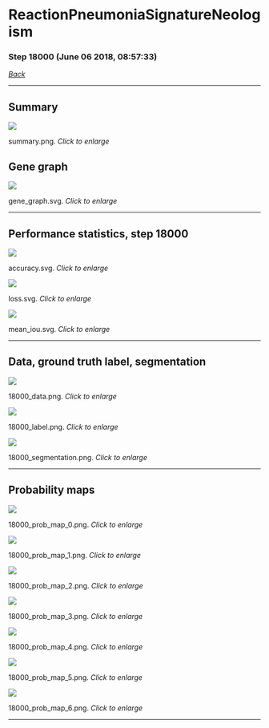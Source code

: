 # ReactionPneumoniaSignatureNeologism

### Step 18000 (June 06 2018, 08:57:33)

[_Back_](..)

---

## Summary

<div class="images"><a href="media/summary.png"><img  src="media/summary.png" align="center"></a><p>summary.png. <i>Click to enlarge</i></p></div>

## Gene graph

<div class="images"><a href="media/gene_graph.svg"><img  src="media/gene_graph.svg" align="center"></a><p>gene_graph.svg. <i>Click to enlarge</i></p></div>

---

## Performance statistics, step 18000

<div class="images"><a href="media/accuracy.svg"><img class="mini" src="media/accuracy.svg" align="center"></a><p>accuracy.svg. <i>Click to enlarge</i></p></div>
<div class="images"><a href="media/loss.svg"><img class="mini" src="media/loss.svg" align="center"></a><p>loss.svg. <i>Click to enlarge</i></p></div>
<div class="images"><a href="media/mean_iou.svg"><img class="mini" src="media/mean_iou.svg" align="center"></a><p>mean_iou.svg. <i>Click to enlarge</i></p></div>

---

## Data, ground truth label, segmentation

<div class="images"><a href="media/18000_data.png"><img class="mini" src="media/18000_data.png" align="center"></a><p>18000_data.png. <i>Click to enlarge</i></p></div>
<div class="images"><a href="media/18000_label.png"><img class="mini" src="media/18000_label.png" align="center"></a><p>18000_label.png. <i>Click to enlarge</i></p></div>
<div class="images"><a href="media/18000_segmentation.png"><img class="mini" src="media/18000_segmentation.png" align="center"></a><p>18000_segmentation.png. <i>Click to enlarge</i></p></div>

---

## Probability maps

<div class="images"><a href="media/18000_prob_map_0.png"><img class="mini" src="media/18000_prob_map_0.png" align="center"></a><p>18000_prob_map_0.png. <i>Click to enlarge</i></p></div>
<div class="images"><a href="media/18000_prob_map_1.png"><img class="mini" src="media/18000_prob_map_1.png" align="center"></a><p>18000_prob_map_1.png. <i>Click to enlarge</i></p></div>
<div class="images"><a href="media/18000_prob_map_2.png"><img class="mini" src="media/18000_prob_map_2.png" align="center"></a><p>18000_prob_map_2.png. <i>Click to enlarge</i></p></div>
<div class="images"><a href="media/18000_prob_map_3.png"><img class="mini" src="media/18000_prob_map_3.png" align="center"></a><p>18000_prob_map_3.png. <i>Click to enlarge</i></p></div>
<div class="images"><a href="media/18000_prob_map_4.png"><img class="mini" src="media/18000_prob_map_4.png" align="center"></a><p>18000_prob_map_4.png. <i>Click to enlarge</i></p></div>
<div class="images"><a href="media/18000_prob_map_5.png"><img class="mini" src="media/18000_prob_map_5.png" align="center"></a><p>18000_prob_map_5.png. <i>Click to enlarge</i></p></div>
<div class="images"><a href="media/18000_prob_map_6.png"><img class="mini" src="media/18000_prob_map_6.png" align="center"></a><p>18000_prob_map_6.png. <i>Click to enlarge</i></p></div>

---


